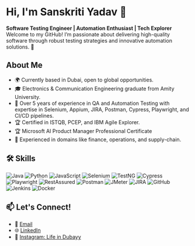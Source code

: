 # Hi, I'm Sanskriti Yadav 👋
**Software Testing Engineer | Automation Enthusiast | Tech Explorer**
Welcome to my GitHub! I’m passionate about delivering high-quality software through robust testing strategies and innovative automation solutions. 🌟
## About Me
- 🌍 Currently based in Dubai, open to global opportunities.
- 🎓 Electronics & Communication Engineering graduate from Amity University.
- 💼 Over 5 years of experience in QA and Automation Testing with expertise in Selenium, Appium, JIRA, Postman, Cypress, Playwright, and CI/CD pipelines.
- 🏆 Certified in ISTQB, PCEP, and IBM Agile Explorer.
- 🏆 Microsoft AI Product Manager Professional Certificate
- 🌟 Experienced in domains like finance, operations, and supply-chain.
## 🛠️ Skills
![Java](https://img.shields.io/badge/Java-%23ED8B00.svg?style=flat&logo=java&logoColor=white)
![Python](https://img.shields.io/badge/Python-%2314354C.svg?style=flat&logo=python&logoColor=white)
![JavaScript](https://img.shields.io/badge/JavaScript-%23F7DF1E.svg?style=flat&logo=javascript&logoColor=black)
![Selenium](https://img.shields.io/badge/Selenium-%23092E20.svg?style=flat&logo=selenium&logoColor=white)
![TestNG](https://img.shields.io/badge/TestNG-%2340AEF0.svg?style=flat&logo=testng&logoColor=white)
![Cypress](https://img.shields.io/badge/Cypress-%23121011.svg?style=flat&logo=cypress&logoColor=white)
![Playwright](https://img.shields.io/badge/Playwright-%23121011.svg?style=flat&logo=playwright&logoColor=white)
![RestAssured](https://img.shields.io/badge/RestAssured-%23121011.svg?style=flat&logo=java&logoColor=white)
![Postman](https://img.shields.io/badge/Postman-%23FF6C37.svg?style=flat&logo=postman&logoColor=white)
![JMeter](https://img.shields.io/badge/JMeter-%23D22128.svg?style=flat&logo=apachejmeter&logoColor=white)
![JIRA](https://img.shields.io/badge/JIRA-%230052CC.svg?style=flat&logo=jira&logoColor=white)
![GitHub](https://img.shields.io/badge/GitHub-%23121011.svg?style=flat&logo=github&logoColor=white)
![Jenkins](https://img.shields.io/badge/Jenkins-%23D24939.svg?style=flat&logo=jenkins&logoColor=white)
![Docker](https://img.shields.io/badge/Docker-%230db7ed.svg?style=flat&logo=docker&logoColor=white)


## 📫 Let's Connect!
- 📧 [Email](mailto:sanskriti2501@gmail.com)
- 🌐 [LinkedIn](https://www.linkedin.com/in/sanskriti-yadav)
- 📸 [Instagram: Life in Dubayy](https://www.instagram.com/lifeindubayy)

